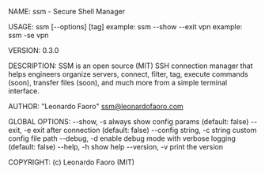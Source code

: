 NAME:
   ssm - Secure Shell Manager

USAGE:
   ssm [--options] [tag]
   example: ssm --show --exit vpn
   example: ssm -se vpn

VERSION:
   0.3.0

DESCRIPTION:
   SSM is an open source (MIT) SSH connection manager that helps engineers organize servers, connect, filter, tag, execute commands (soon), transfer files (soon), and much more from a simple terminal interface.

AUTHOR:
   "Leonardo Faoro" <ssm@leonardofaoro.com>

GLOBAL OPTIONS:
   --show, -s                  always show config params (default: false)
   --exit, -e                  exit after connection (default: false)
   --config string, -c string  custom config file path
   --debug, -d                 enable debug mode with verbose logging (default: false)
   --help, -h                  show help
   --version, -v               print the version

COPYRIGHT:
   (c) Leonardo Faoro (MIT)
